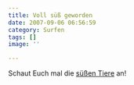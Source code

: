 ```yaml
---
title: Voll süß geworden
date: 2007-09-06 06:56:59
category: Surfen
tags: []
image: ''

---
```


Schaut Euch mal die [süßen Tiere](http://mfrost.typepad.com/cute_overload/) an!
